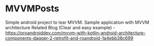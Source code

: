 # MVVMPosts

Simple android project to lear MVVM.
Sample application with MVVM architecture Related Blog (Clear and easy example) - https://proandroiddev.com/mvvm-with-kotlin-android-architecture-components-dagger-2-retrofit-and-rxandroid-1a4ebb38c699
